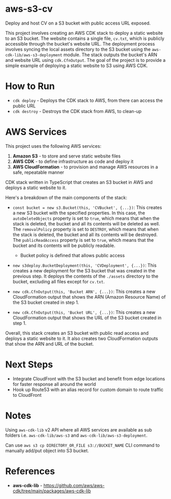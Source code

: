 # aws-s3-cv
Deploy and host CV on a S3 bucket with public access URL exposed.

This project involves creating an AWS CDK stack to deploy a static website to an S3 bucket. The website contains a single file, `cv.txt`, which is publicly accessible through the bucket's website URL. The deployment process involves syncing the local assets directory to the S3 bucket using the `aws-cdk-lib/aws-s3-deployment` module. The stack outputs the bucket's ARN and website URL using `cdk.CfnOutput`. The goal of the project is to provide a simple example of deploying a static website to S3 using AWS CDK.

# How to Run

* `cdk deploy` - Deploys the CDK stack to AWS, from there can access the public URL
* `cdk destroy` - Destroys the CDK stack from AWS, to clean-up

# AWS Services
This project uses the following AWS services:

1. **Amazon S3** - to store and serve static website files
2. **AWS CDK** - to define infrastructure as code and deploy it
3. **AWS CloudFormation** - to provision and manage AWS resources in a safe, repeatable manner

CDK stack written in TypeScript that creates an S3 bucket in AWS and deploys a static website to it.

Here's a breakdown of the main components of the stack:

- `const bucket = new s3.Bucket(this, 'CVBucket', {...})`: This creates a new S3 bucket with the specified properties. In this case, the `autoDeleteObjects` property is set to `true`, which means that when the stack is deleted, the bucket and all its contents will be deleted as well. The `removalPolicy` property is set to `DESTROY`, which means that when the stack is deleted, the bucket and all its contents will be destroyed. The `publicReadAccess` property is set to `true`, which means that the bucket and its contents will be publicly readable.

  - Bucket policy is defined that allows public access

- `new s3deploy.BucketDeployment(this, 'CVDeployment', {...})`: This creates a new deployment for the S3 bucket that was created in the previous step. It deploys the contents of the `./assets` directory to the bucket, excluding all files except for `cv.txt`.

- `new cdk.CfnOutput(this, 'Bucket ARN', {...})`: This creates a new CloudFormation output that shows the ARN (Amazon Resource Name) of the S3 bucket created in step 1.

- `new cdk.CfnOutput(this, 'Bucket URL', {...})`: This creates a new CloudFormation output that shows the URL of the S3 bucket created in step 1.

Overall, this stack creates an S3 bucket with public read access and deploys a static website to it. It also creates two CloudFormation outputs that show the ARN and URL of the bucket.

# Next Steps

* Integrate CloudFront with the S3 bucket and benefit from edge locations for faster response all around the world
* Hook up Route53 with an alias record for custom domain to route traffic to CloudFront

# Notes

Using `aws-cdk-lib` v2 API where all AWS services are available as sub folders i.e. `aws-cdk-lib/aws-s3` and `aws-cdk-lib/aws-s3-deployment`.

Can use `aws s3 cp DIRECTORY_OR_FILE s3://BUCKET_NAME` CLI command to manually add/put object into S3 bucket.

# References
* **aws-cdk-lib** - https://github.com/aws/aws-cdk/tree/main/packages/aws-cdk-lib